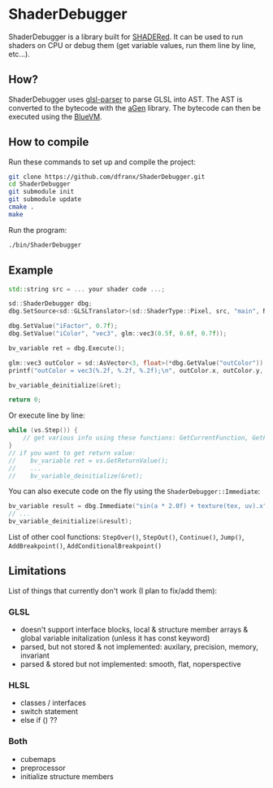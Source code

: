 # ShaderDebugger

ShaderDebugger is a library built for [SHADERed](https://github.com/dfranx/SHADERed).
It can be used to run shaders on CPU or debug them (get variable values, run them line by line, etc...).

## How?
ShaderDebugger uses [glsl-parser](https://github.com/dfranx/glsl-parser) to parse 
GLSL into AST. The AST is converted to the bytecode with the [aGen](https://github.com/dfranx/aGen) library. The bytecode can then be executed using the [BlueVM](https://github.com/dfranx/BlueVM).

## How to compile
Run these commands to set up and compile the project:
```bash
git clone https://github.com/dfranx/ShaderDebugger.git
cd ShaderDebugger
git submodule init
git submodule update
cmake .
make
```

Run the program:
```bash
./bin/ShaderDebugger
```

## Example
```c++
std::string src = ... your shader code ...;

sd::ShaderDebugger dbg;
dbg.SetSource<sd::GLSLTranslator>(sd::ShaderType::Pixel, src, "main", NULL, sd::Library::GLSL());

dbg.SetValue("iFactor", 0.7f);
dbg.SetValue("iColor", "vec3", glm::vec3(0.5f, 0.6f, 0.7f));

bv_variable ret = dbg.Execute();

glm::vec3 outColor = sd::AsVector<3, float>(*dbg.GetValue("outColor"));
printf("outColor = vec3(%.2f, %.2f, %.2f);\n", outColor.x, outColor.y, outColor.z);

bv_variable_deinitialize(&ret);

return 0;
```

Or execute line by line:
```c++
while (vs.Step()) {
    // get various info using these functions: GetCurrentFunction, GetFunctionStack, GetValue, GetLocalValue, etc...
}
// if you want to get return value:
//    bv_variable ret = vs.GetReturnValue();
//    ...
//    bv_variable_deinitialize(&ret);
```

You can also execute code on the fly using the `ShaderDebugger::Immediate`:
```c++
bv_variable result = dbg.Immediate("sin(a * 2.0f) + texture(tex, uv).x");
// ...
bv_variable_deinitialize(&result);
```

List of other cool functions: `StepOver()`, `StepOut()`, `Continue()`, `Jump()`, `AddBreakpoint()`, `AddConditionalBreakpoint()`

## Limitations
List of things that currently don't work (I plan to fix/add them):
### GLSL
- doesn't support interface blocks, local & structure member arrays & global variable initalization (unless it has const keyword)
- parsed, but not stored & not implemented: auxilary, precision, memory, invariant
- parsed & stored but not implemented: smooth, flat, noperspective

### HLSL
- classes / interfaces
- switch statement
- else if () ??

### Both
- cubemaps
- preprocessor
- initialize structure members